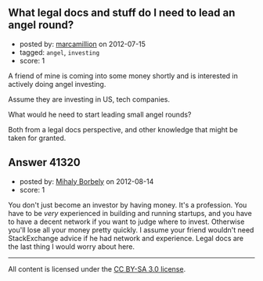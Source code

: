 ## What legal docs and stuff do I need to lead an angel round?

- posted by: [marcamillion](https://stackexchange.com/users/-1/160-marcamillion) on 2012-07-15
- tagged: `angel`, `investing`
- score: 1

A friend of mine is coming into some money shortly and is interested in actively doing angel investing.

Assume they are investing in US, tech companies.

What would he need to start leading small angel rounds?

Both from a legal docs perspective, and other knowledge that might be taken for granted.


## Answer 41320

- posted by: [Mihaly Borbely](https://stackexchange.com/users/-1/13257-mihaly-borbely) on 2012-08-14
- score: 1

You don't just become an investor by having money. It's a profession. You have to be *very* experienced in building and running startups, and you have to have a decent network if you want to judge where to invest. Otherwise you'll lose all your money pretty quickly. I assume your friend wouldn't need StackExchange advice if he had network and experience. Legal docs are the last thing I would worry about here.



---

All content is licensed under the [CC BY-SA 3.0 license](https://creativecommons.org/licenses/by-sa/3.0/).

